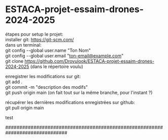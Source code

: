 # ESTACA-projet-essaim-drones-2024-2025  

étapes pour setup le projet:  
    installer git: https://git-scm.com/  
    dans un terminal:  
        git config --global user.name "Ton Nom"  
        git config --global user.email "ton-email@example.com"  
     git clone https://github.com/Drovulook/ESTACA-projet-essaim-drones-2024-2025 (dans le répertoire voulu)  

enregistrer les modifications sur git:  
    git add .  
    git commit -m "description des modifs"  
    git push origin main (on fait tout sur la même branche, pour l'instant ?)  

récupérer les dernières modifications enregistrées sur github:  
    git pull origin main  

test

##############################################################################